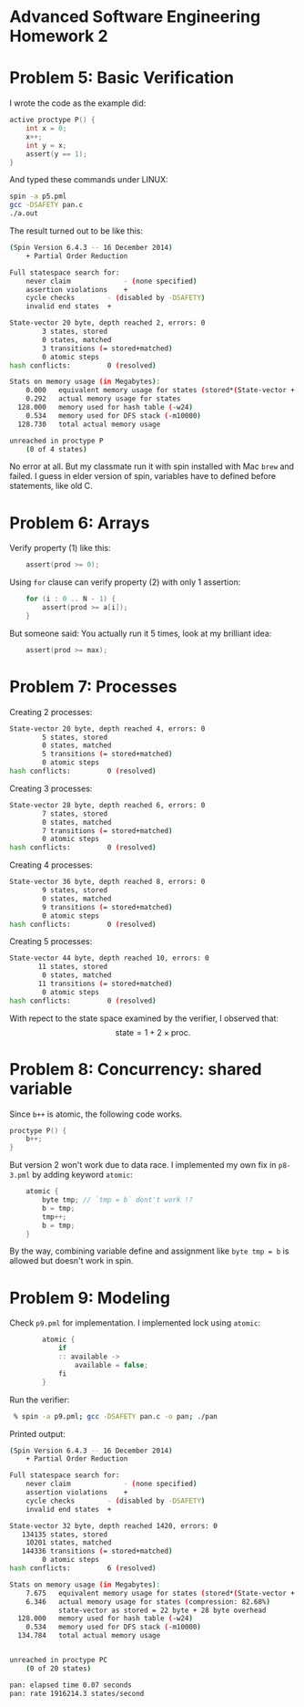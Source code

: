 Advanced Software Engineering Homework 2
========================================

# Problem 5: Basic Verification
I wrote the code as the example did:

```c
active proctype P() {
	int x = 0;
	x++;
	int y = x;
	assert(y == 1);
}
```

And typed these commands under LINUX:

```bash
spin -a p5.pml
gcc -DSAFETY pan.c
./a.out
```

The result turned out to be like this:
```bash
(Spin Version 6.4.3 -- 16 December 2014)
	+ Partial Order Reduction

Full statespace search for:
	never claim         	- (none specified)
	assertion violations	+
	cycle checks       	- (disabled by -DSAFETY)
	invalid end states	+

State-vector 20 byte, depth reached 2, errors: 0
        3 states, stored
        0 states, matched
        3 transitions (= stored+matched)
        0 atomic steps
hash conflicts:         0 (resolved)

Stats on memory usage (in Megabytes):
    0.000	equivalent memory usage for states (stored*(State-vector + overhead))
    0.292	actual memory usage for states
  128.000	memory used for hash table (-w24)
    0.534	memory used for DFS stack (-m10000)
  128.730	total actual memory usage

unreached in proctype P
	(0 of 4 states)
```
No error at all. But my classmate run it with spin installed with Mac `brew` and failed. I guess in elder version of spin, variables have to defined before statements, like old C.

# Problem 6: Arrays

Verify property (1) like this:
```c
    assert(prod >= 0);
```

Using `for` clause can verify property (2) with only 1 assertion:
```c
    for (i : 0 .. N - 1) {
        assert(prod >= a[i]);
    }
```

But someone said: You actually run it 5 times, look at my brilliant idea:
```c
    assert(prod >= max);
```

# Problem 7: Processes

Creating 2 processes:
```bash
State-vector 20 byte, depth reached 4, errors: 0
        5 states, stored
        0 states, matched
        5 transitions (= stored+matched)
        0 atomic steps
hash conflicts:         0 (resolved)
```

Creating 3 processes:
```bash
State-vector 28 byte, depth reached 6, errors: 0
        7 states, stored
        0 states, matched
        7 transitions (= stored+matched)
        0 atomic steps
hash conflicts:         0 (resolved)
```

Creating 4 processes:
```bash
State-vector 36 byte, depth reached 8, errors: 0
        9 states, stored
        0 states, matched
        9 transitions (= stored+matched)
        0 atomic steps
hash conflicts:         0 (resolved)
```

Creating 5 processes:
```bash
State-vector 44 byte, depth reached 10, errors: 0
       11 states, stored
        0 states, matched
       11 transitions (= stored+matched)
        0 atomic steps
hash conflicts:         0 (resolved)
```

With repect to the state space examined by the verifier, I observed that:
$$
\mathrm{state} = 1 + 2 \times \mathrm{proc}.
$$

# Problem 8: Concurrency: shared variable
Since `b++` is atomic, the following code works.
```c
proctype P() {
	b++;
}
```

But version 2 won't work due to data race. I implemented my own fix in `p8-3.pml` by adding keyword `atomic`:
```c
	atomic {
		byte tmp; // `tmp = b` dont't work !?
        b = tmp;
		tmp++;
		b = tmp;
	}
```
By the way, combining variable define and assignment like `byte tmp = b` is allowed but doesn't work in spin.

# Problem 9: Modeling
Check `p9.pml` for implementation. I implemented lock using `atomic`:
```c
		atomic {
			if
			:: available ->
				available = false;
			fi
		}
```

Run the verifier:
```bash
 % spin -a p9.pml; gcc -DSAFETY pan.c -o pan; ./pan
```

Printed output:
```bash
(Spin Version 6.4.3 -- 16 December 2014)
	+ Partial Order Reduction

Full statespace search for:
	never claim         	- (none specified)
	assertion violations	+
	cycle checks       	- (disabled by -DSAFETY)
	invalid end states	+

State-vector 32 byte, depth reached 1420, errors: 0
   134135 states, stored
    10201 states, matched
   144336 transitions (= stored+matched)
        0 atomic steps
hash conflicts:         6 (resolved)

Stats on memory usage (in Megabytes):
    7.675	equivalent memory usage for states (stored*(State-vector + overhead))
    6.346	actual memory usage for states (compression: 82.68%)
         	state-vector as stored = 22 byte + 28 byte overhead
  128.000	memory used for hash table (-w24)
    0.534	memory used for DFS stack (-m10000)
  134.784	total actual memory usage


unreached in proctype PC
	(0 of 20 states)

pan: elapsed time 0.07 seconds
pan: rate 1916214.3 states/second
```